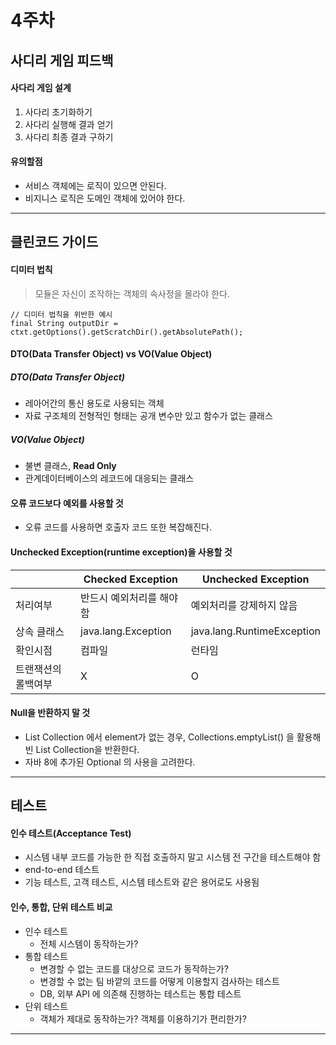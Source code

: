 # 4주차

## 사디리 게임 피드백

#### 사다리 게임 설계
1. 사다리 초기화하기
2. 사다리 실행해 결과 얻기
3. 사다리 최종 결과 구하기

#### 유의할점
- 서비스 객체에는 로직이 있으면 안된다.
- 비지니스 로직은 도메인 객체에 있어야 한다.

---

## 클린코드 가이드

#### 디미터 법칙
> 모듈은 자신이 조작하는 객체의 속사정을 몰라야 한다.

~~~
// 디미터 법칙을 위반한 예시
final String outputDir = ctxt.getOptions().getScratchDir().getAbsolutePath();
~~~

#### DTO(Data Transfer Object) vs VO(Value Object)

##### DTO(Data Transfer Object)
- 레아어간의 통신 용도로 사용되는 객체
- 자료 구조체의 전형적인 형태는 공개 변수만 있고 함수가 없는 클래스

##### VO(Value Object)
- 불변 클래스, **Read Only**
- 관계데이터베이스의 레코드에 대응되는 클래스

#### 오류 코드보다 예외를 사용할 것
- 오류 코드를 사용하면 호출자 코드 또한 복잡해진다.

#### Unchecked Exception(runtime exception)을 사용할 것

|   | Checked Exception  | Unchecked Exception |
| --- | --- | --- |
| 처리여부 | 반드시 예외처리를 해야함 | 예외처리를 강제하지 않음 |
| 상속 클래스 | java.lang.Exception | java.lang.RuntimeException |
| 확인시점 | 컴파일 | 런타임  |
| 트랜잭션의 롤백여부 | X | O |

#### Null을 반환하지 말 것
- List Collection 에서 element가 없는 경우, Collections.emptyList() 을 활용해 빈 List Collection을 반환한다.
- 자바 8에 추가된 Optional 의 사용을 고려한다.

---

## 테스트

#### 인수 테스트(Acceptance Test)
- 시스템 내부 코드를 가능한 한 직접 호출하지 말고 시스템 전 구간을 테스트해야 함 
- end-to-end 테스트
- 기능 테스트, 고객 테스트, 시스템 테스트와 같은 용어로도 사용됨

#### 인수, 통합, 단위 테스트 비교
- 인수 테스트
	- 전체 시스템이 동작하는가?
- 통합 테스트
	- 변경할 수 없는 코드를 대상으로 코드가 동작하는가?
	- 변경할 수 없는 팀 바깥의 코드를 어떻게 이용할지 검사하는 테스트
	- DB, 외부 API 에 의존해 진행하는 테스트는 통합 테스트
- 단위 테스트
	- 객체가 제대로 동작하는가? 객체를 이용하기가 편리한가?

---
